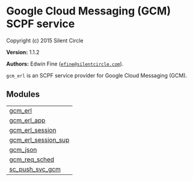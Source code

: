 

# Google Cloud Messaging (GCM) SCPF service #

Copyright (c) 2015 Silent Circle

__Version:__ 1.1.2

__Authors:__ Edwin Fine ([`efine@silentcircle.com`](mailto:efine@silentcircle.com)).

`gcm_erl` is an SCPF service provider for Google Cloud Messaging (GCM).

## Modules ##


<table width="100%" border="0" summary="list of modules">
<tr><td><a href="gcm_erl.md" class="module">gcm_erl</a></td></tr>
<tr><td><a href="gcm_erl_app.md" class="module">gcm_erl_app</a></td></tr>
<tr><td><a href="gcm_erl_session.md" class="module">gcm_erl_session</a></td></tr>
<tr><td><a href="gcm_erl_session_sup.md" class="module">gcm_erl_session_sup</a></td></tr>
<tr><td><a href="gcm_json.md" class="module">gcm_json</a></td></tr>
<tr><td><a href="gcm_req_sched.md" class="module">gcm_req_sched</a></td></tr>
<tr><td><a href="sc_push_svc_gcm.md" class="module">sc_push_svc_gcm</a></td></tr></table>

